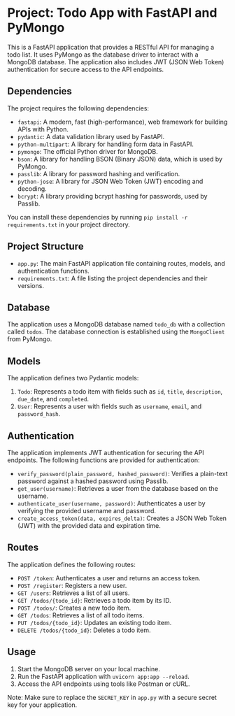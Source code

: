# Project: Todo App with FastAPI and PyMongo

This is a FastAPI application that provides a RESTful API for managing a todo list. It uses PyMongo as the database driver to interact with a MongoDB database. The application also includes JWT (JSON Web Token) authentication for secure access to the API endpoints.

## Dependencies

The project requires the following dependencies:

- `fastapi`: A modern, fast (high-performance), web framework for building APIs with Python.
- `pydantic`: A data validation library used by FastAPI.
- `python-multipart`: A library for handling form data in FastAPI.
- `pymongo`: The official Python driver for MongoDB.
- `bson`: A library for handling BSON (Binary JSON) data, which is used by PyMongo.
- `passlib`: A library for password hashing and verification.
- `python-jose`: A library for JSON Web Token (JWT) encoding and decoding.
- `bcrypt`: A library providing bcrypt hashing for passwords, used by Passlib.

You can install these dependencies by running `pip install -r requirements.txt` in your project directory.

## Project Structure

- `app.py`: The main FastAPI application file containing routes, models, and authentication functions.
- `requirements.txt`: A file listing the project dependencies and their versions.

## Database

The application uses a MongoDB database named `todo_db` with a collection called `todos`. The database connection is established using the `MongoClient` from PyMongo.

## Models

The application defines two Pydantic models:

1. `Todo`: Represents a todo item with fields such as `id`, `title`, `description`, `due_date`, and `completed`.
2. `User`: Represents a user with fields such as `username`, `email`, and `password_hash`.

## Authentication

The application implements JWT authentication for securing the API endpoints. The following functions are provided for authentication:

- `verify_password(plain_password, hashed_password)`: Verifies a plain-text password against a hashed password using Passlib.
- `get_user(username)`: Retrieves a user from the database based on the username.
- `authenticate_user(username, password)`: Authenticates a user by verifying the provided username and password.
- `create_access_token(data, expires_delta)`: Creates a JSON Web Token (JWT) with the provided data and expiration time.

## Routes

The application defines the following routes:

- `POST /token`: Authenticates a user and returns an access token.
- `POST /register`: Registers a new user.
- `GET /users`: Retrieves a list of all users.
- `GET /todos/{todo_id}`: Retrieves a todo item by its ID.
- `POST /todos/`: Creates a new todo item.
- `GET /todos`: Retrieves a list of all todo items.
- `PUT /todos/{todo_id}`: Updates an existing todo item.
- `DELETE /todos/{todo_id}`: Deletes a todo item.

## Usage

1. Start the MongoDB server on your local machine.
2. Run the FastAPI application with `uvicorn app:app --reload`.
3. Access the API endpoints using tools like Postman or cURL.

Note: Make sure to replace the `SECRET_KEY` in `app.py` with a secure secret key for your application.